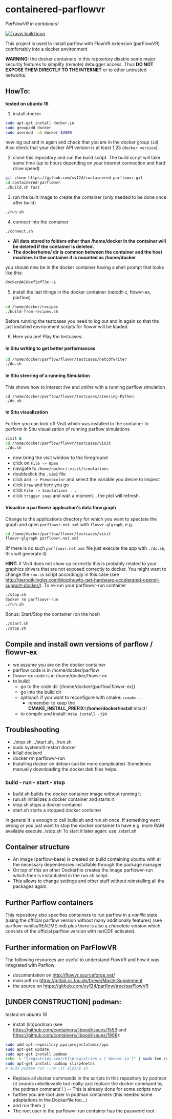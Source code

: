 # containered-parflowvr
*ParFlowVR in containers!*

[![Travis build icon](https://travis-ci.com/xy124/containered-parflowvr.svg?branch=master)](https://travis-ci.com/xy124/containered-parflowvr)

This project is used to install parflow with FlowVR extension (parFlowVR) comfortably
into a docker environment

**WARNING:** the docker containers in this repository disable some major security
features to simplify (remote) debugger access. Thus
**DO NOT EXPOSE THEM DIRECTLY TO THE INTERNET** or to other untrusted networks.

## HowTo:
**tested on ubuntu 16**

1. install docker
```bash
sudo apt-get install docker.io
sudo groupadd docker
sudo usermod -aG docker $USER
```
now log out and in again and check that you are in the docker group (`id`)
Also check that your docker API version is at least 1.25 (`docker version`).

2. clone this repository and run the build script. The build script will take some time
(up to hours depending on your internet connection and hard drive speed)
```bash
git clone https://github.com/xy124/containered-parflowvr.git
cd containered-parflowvr
./build.sh fast
```

3. run the built image to create the container (only needed to be done once after build)
```bash
./run.sh
```

4. connect into the container
```bash
./connect.sh
```
  - **All data stored to folders other than /home/docker in the container will be deleted if the container is deleted.**
  - **The dockerhome/ dir is common between the container and the host machine. In the container it is mounted as /home/docker**


you should now be in the docker container having a shell prompt that looks like this:
```bash
docker@410aef2ef73e:~$
```

5. install the last things in the docker container (netcdf-c, flowvr-ex, parflow)
```bash
cd /home/docker/recipes
./build-from-recipes.sh
```
Before running the testcases you need to log out and in again so that the just
installed envrionment scripts for flowvr will be loaded.

6. Here you are! Play the testcases:
#### In Situ writing to get better performances
```bash
cd /home/docker/parflow/flowvr/testcases/netcdfwriter
./do.sh
```
#### In Situ steering of a running Simulation
This shows how to interact _live_ and _online_ with a running parflow simulation
```
cd /home/docker/parflow/flowvr/testcases/steering-Python
./do.sh
```
#### In Situ visualization
Further you can kick off VisIt which was installed to the container to perform In Situ
visualization of running parflow simulations
```bash
visit &
cd /home/docker/parflow/flowvr/testcases/visit
./do.sh
```
- now bring the visit window to the foreground
- click on `File -> Open`
- navigate to `/home/docker/.visit/simulations`
- doubleclick the `.sim2` file
- click `Add -> Pseudocolor` and select the variable you desire to inspect
- click `Draw` and here you go
- click `File -> Simulations . . .`
- click `trigger snap` and wait a moment... the plot will refresh.

#### Visualize a parflowvr application's data flow graph
Change to the applications directory for which you want to spectate the graph and open
 `parflowvr.net.xml` with `flowvr-glgraph`, e.g.
```bash
cd /home/docker/parflow/flowvr/testcases/visit
flowvr-glgraph parflowvr.net.xml
```
(If there is no such `parflowvr.net.xml` file just execute the app with `./do.sh`, this
will generate it)

**HINT:** if VisIt does not show up correctly this is probably related to your graphics
drivers that are not exposed correctly to docker. You might want to change the `run.sh`
script accordingly in this case
(see http://gernotklingler.com/blog/howto-get-hardware-accelerated-opengl-support-docker/).
To re-run your parflowvr-run container
```bash
./stop.sh
docker rm parflowvr-run
./run.sh
```


Bonus: Start/Stop the container (on the host)
```bash
./start.sh
./stop.sh
```

## Compile and install own versions of parflow / flowvr-ex
- we assume you are on the docker container
- parflow code is in /home/docker/parflow
- flowvr-ex code is in /home/docker/flowvr-ex
- to build:
  - go to the code dir (/home/docker/{parflow|flowvr-ex})
  - go into the build dir
  - _optional:_ if you want to reconfigure with cmake: `ccmake ..`
    - remember to keep the **CMAKE_INSTALL_PREFIX=/home/docker/install** intact!
  - to compile and install: `make install -j$N`

## Troubleshooting
- ./stop.sh, ./start.sh, ./run.sh
- sudo systemctl restart docker
- killall dockerd
- docker rm parflowvr-run
- Installing docker on debian can be more complicated. Sometimes manually downloading the docker.deb files helps.

### build - run - start - stop
- build.sh builds the docker container image without running it
- run.sh initializes a docker container and starts it
- stop.sh stops a docker container
- start.sh starts a stopped docker container

In general it is enough to call build.sh and run.sh once. If something went wrong or you just want to stop
the docker container to have e.g. more RAM available execute ./stop.sh
To start it later again: use ./start.sh


## Container structure
- An image (parflow-base) is created on build containing ubuntu with all the necessary dependencies
installable through the package manager
- On top of this an other Dockerfile creates the image parflowvr-run which then is instantiated in the run.sh script.
- This allows to change settings and other stuff without reinstalling all the packages again.


## Further Parflow containers
This repository also specifies containers to run parflow in a *vanilla* state
(using the official parflow version without many additionally features)
(see parflow-vanilla/README.md) plus there is also a *chocolate* version which consists
of the official parflow version with netCDF activated.

## Further information on ParFlowVR
The following resources are useful to understand FlowVR and how it was integrated with
Parflow:
- documentation on http://flowvr.sourceforge.net/
- main.pdf on https://gitlab.cs.fau.de/friese/MasterSupplement
- the source on https://github.com/xy124/parflow/tree/parFlowVR


## [UNDER CONSTRUCTION] podman:
*tested on ubuntu 16*
- install (lib)podman (see https://github.com/containers/libpod/issues/1553 and https://github.com/containers/libpod/issues/1908):
```bash
sudo add-apt-repository ppa:projectatomic/ppa
sudo apt-get update
sudo apt-get install podman
echo -e "[registries.search]\nregistries = ['docker.io']" | sudo tee /etc/containers/registries.conf
sudo apt-get install uidmap slirp4netns
# sudo podman run --rm -it alpine sh
```
- Replace all docker commands in the scripts in this repository by podman
  (it sounds unbelievable but really: just replace the docker command by the podman command ! ) -- This is already done for some scripts now
- further you are root user in podman containers (this needed some adaptations in the Dockerfile too...)
- and run them ;)
- The root user in the parflowvr-run container has the password root
